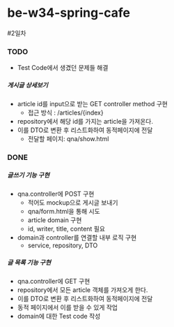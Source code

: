 # be-w34-spring-cafe

#2일차

### TODO
* Test Code에서 생겼던 문제들 해결
##### 게시글 상세보기
* article id를 input으로 받는 GET controller method 구현 
  * 접근 방식 : /articles/{index}
* repository에서 해당 id를 가지는 article을 가져온다.
* 이를 DTO로 변환 후 리스트화하여 동적페이지에 전달
  * 전달할 페이지: qna/show.html 
### DONE
##### 글쓰기 기능 구현
* qna.controller에 POST 구현
  * 적어도 mockup으로 게시글 보내기
  * qna/form.html을 통해 시도
  * article domain 구현
  * id, writer, title, content 필요
* domain과 controller를 연결할 내부 로직 구현
  * service, repository, DTO
##### 글 목록 기능 구현
* qna.controller에 GET 구현
* repository에서 모든 article 객체를 가져오게 한다.
* 이를 DTO로 변환 후 리스트화하여 동적페이지에 전달
* 동적 페이지에서 이를 받을 수 있게 작업
* domain에 대한 Test code 작성